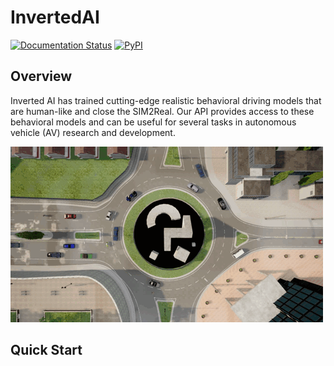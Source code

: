 # InvertedAI
[pypi-badge]: https://badge.fury.io/py/invertedai.svg
[pypi-link]: https://pypi.org/project/invertedai/
[![Documentation Status](https://readthedocs.org/projects/inverted-ai/badge/?version=latest)](https://inverted-ai.readthedocs.io/en/latest/?badge=latest)
[![PyPI][pypi-badge]][pypi-link]

## Overview
Inverted AI has trained cutting-edge realistic behavioral driving models that are human-like and close the SIM2Real. Our API provides access to these behavioral models and can be useful for several tasks in autonomous vehicle (AV) research and development.

![](docs/images/top_camera.gif)


## Quick Start
```{include} docs/source/quickstart.md
```
